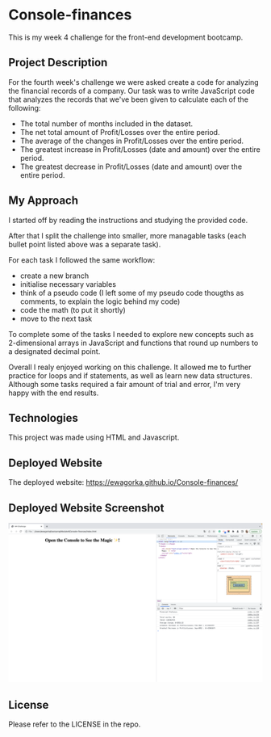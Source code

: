 # Console-finances
This is my week 4 challenge for the front-end development bootcamp.
## Project Description
For the fourth week's challenge we were asked create a code for analyzing the financial records of a company. Our task was to write JavaScript code that analyzes the records that we've been given to calculate each of the following:
* The total number of months included in the dataset.
* The net total amount of Profit/Losses over the entire period.
* The average of the changes in Profit/Losses over the entire period.
* The greatest increase in Profit/Losses (date and amount) over the entire period.
* The greatest decrease in Profit/Losses (date and amount) over the entire period.


## My Approach
I started off by reading the instructions and studying the provided code.

After that I split the challenge into smaller, more managable tasks (each bullet point listed above was a separate task).

For each task I followed the same workflow:
* create a new branch
* initialise necessary variables
* think of a pseudo code (I left some of my pseudo code thougths as comments, to explain the logic behind my code)
* code the math (to put it shortly)
* move to the next task

To complete some of the tasks I needed to explore new concepts such as 2-dimensional arrays in JavaScript and functions that round up numbers to a designated decimal point. 

Overall I realy enjoyed working on this challenge. It allowed me to further practice for loops and if statements, as well as learn new data structures. Although some tasks required a fair amount of trial and error, I'm very happy with the end results.

## Technologies
This project was made using HTML and Javascript.

## Deployed Website
The deployed website: https://ewagorka.github.io/Console-finances/


## Deployed Website Screenshot
![Deployed Website Screenshot](assets/images/DeplyedWebsiteConsole.png "Deployed Website Screenshot")

## License
Please refer to the LICENSE in the repo.